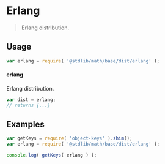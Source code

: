 # Erlang

> Erlang distribution.


<section class="usage">

## Usage

``` javascript
var erlang = require( '@stdlib/math/base/dist/erlang' );
```

#### erlang

Erlang distribution.

``` javascript
var dist = erlang;
// returns {...}
```

</section>

<!-- /.usage -->


<section class="examples">

## Examples

<!-- TODO: better examples -->

``` javascript
var getKeys = require( 'object-keys' ).shim();
var erlang = require( '@stdlib/math/base/dist/erlang' );

console.log( getKeys( erlang ) );
```

</section>

<!-- /.examples -->


<section class="links">

</section>

<!-- /.links -->
